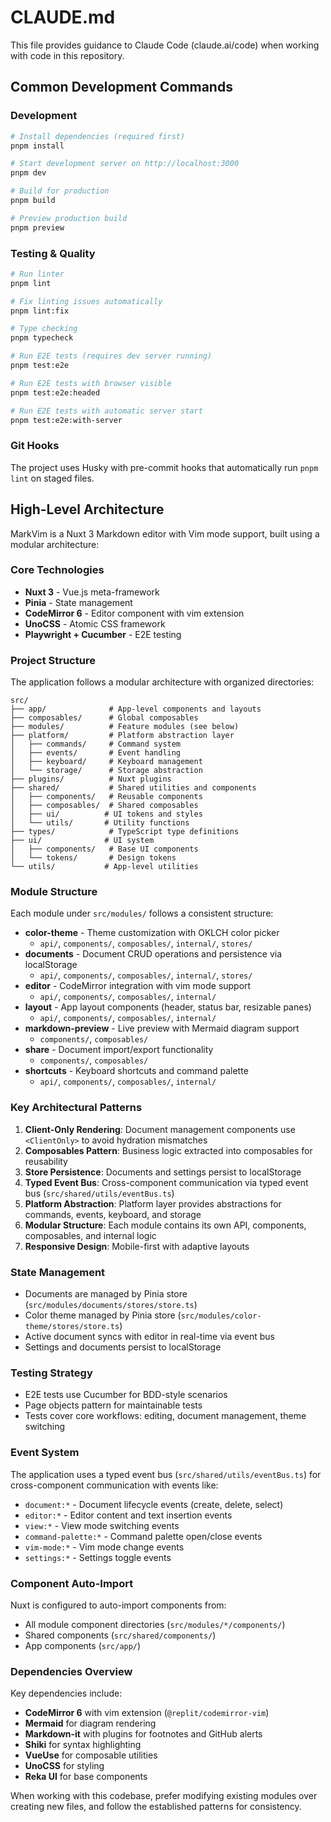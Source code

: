 # CLAUDE.md

This file provides guidance to Claude Code (claude.ai/code) when working with code in this repository.

## Common Development Commands

### Development
```bash
# Install dependencies (required first)
pnpm install

# Start development server on http://localhost:3000
pnpm dev

# Build for production
pnpm build

# Preview production build
pnpm preview
```

### Testing & Quality
```bash
# Run linter
pnpm lint

# Fix linting issues automatically
pnpm lint:fix

# Type checking
pnpm typecheck

# Run E2E tests (requires dev server running)
pnpm test:e2e

# Run E2E tests with browser visible
pnpm test:e2e:headed

# Run E2E tests with automatic server start
pnpm test:e2e:with-server
```

### Git Hooks
The project uses Husky with pre-commit hooks that automatically run `pnpm lint` on staged files.

## High-Level Architecture

MarkVim is a Nuxt 3 Markdown editor with Vim mode support, built using a modular architecture:

### Core Technologies
- **Nuxt 3** - Vue.js meta-framework
- **Pinia** - State management
- **CodeMirror 6** - Editor component with vim extension
- **UnoCSS** - Atomic CSS framework
- **Playwright + Cucumber** - E2E testing

### Project Structure
The application follows a modular architecture with organized directories:

```
src/
├── app/              # App-level components and layouts
├── composables/      # Global composables
├── modules/          # Feature modules (see below)
├── platform/         # Platform abstraction layer
│   ├── commands/     # Command system
│   ├── events/       # Event handling
│   ├── keyboard/     # Keyboard management
│   └── storage/      # Storage abstraction
├── plugins/          # Nuxt plugins
├── shared/           # Shared utilities and components
│   ├── components/   # Reusable components
│   ├── composables/  # Shared composables
│   ├── ui/          # UI tokens and styles
│   └── utils/       # Utility functions
├── types/            # TypeScript type definitions
├── ui/              # UI system
│   ├── components/   # Base UI components
│   └── tokens/       # Design tokens
└── utils/           # App-level utilities
```

### Module Structure
Each module under `src/modules/` follows a consistent structure:

- **color-theme** - Theme customization with OKLCH color picker
  - `api/`, `components/`, `composables/`, `internal/`, `stores/`
- **documents** - Document CRUD operations and persistence via localStorage  
  - `api/`, `components/`, `composables/`, `internal/`, `stores/`
- **editor** - CodeMirror integration with vim mode support
  - `api/`, `components/`, `composables/`, `internal/`
- **layout** - App layout components (header, status bar, resizable panes)
  - `api/`, `components/`, `composables/`, `internal/`
- **markdown-preview** - Live preview with Mermaid diagram support
  - `components/`, `composables/`
- **share** - Document import/export functionality
  - `components/`, `composables/`
- **shortcuts** - Keyboard shortcuts and command palette
  - `api/`, `components/`, `composables/`, `internal/`

### Key Architectural Patterns

1. **Client-Only Rendering**: Document management components use `<ClientOnly>` to avoid hydration mismatches
2. **Composables Pattern**: Business logic extracted into composables for reusability
3. **Store Persistence**: Documents and settings persist to localStorage
4. **Typed Event Bus**: Cross-component communication via typed event bus (`src/shared/utils/eventBus.ts`)
5. **Platform Abstraction**: Platform layer provides abstractions for commands, events, keyboard, and storage
6. **Modular Structure**: Each module contains its own API, components, composables, and internal logic
7. **Responsive Design**: Mobile-first with adaptive layouts

### State Management
- Documents are managed by Pinia store (`src/modules/documents/stores/store.ts`)
- Color theme managed by Pinia store (`src/modules/color-theme/stores/store.ts`)
- Active document syncs with editor in real-time via event bus
- Settings and documents persist to localStorage

### Testing Strategy
- E2E tests use Cucumber for BDD-style scenarios
- Page objects pattern for maintainable tests
- Tests cover core workflows: editing, document management, theme switching

### Event System
The application uses a typed event bus (`src/shared/utils/eventBus.ts`) for cross-component communication with events like:
- `document:*` - Document lifecycle events (create, delete, select)
- `editor:*` - Editor content and text insertion events  
- `view:*` - View mode switching events
- `command-palette:*` - Command palette open/close events
- `vim-mode:*` - Vim mode change events
- `settings:*` - Settings toggle events

### Component Auto-Import
Nuxt is configured to auto-import components from:
- All module component directories (`src/modules/*/components/`)
- Shared components (`src/shared/components/`)
- App components (`src/app/`)

### Dependencies Overview
Key dependencies include:
- **CodeMirror 6** with vim extension (`@replit/codemirror-vim`)
- **Mermaid** for diagram rendering
- **Markdown-it** with plugins for footnotes and GitHub alerts
- **Shiki** for syntax highlighting
- **VueUse** for composable utilities
- **UnoCSS** for styling
- **Reka UI** for base components

When working with this codebase, prefer modifying existing modules over creating new files, and follow the established patterns for consistency.
